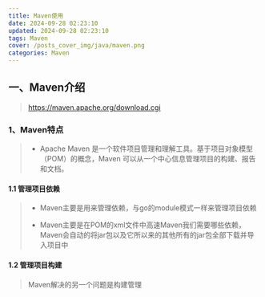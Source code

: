 ```yaml
---
title: Maven使用
date: 2024-09-28 02:23:10
updated: 2024-09-28 02:23:10
tags: Maven
cover: /posts_cover_img/java/maven.png
categories: Maven
---
```


## 一、Maven介绍

> https://maven.apache.org/download.cgi

### 1、Maven特点

> - Apache Maven 是一个软件项目管理和理解工具。基于项目对象模型（POM）的概念，Maven 可以从一个中心信息管理项目的构建、报告和文档。

#### 1.1 管理项目依赖

> - Maven主要是用来管理依赖，与go的module模式一样来管理项目依赖
>
> - Maven主要是在POM的xml文件中高速Maven我们需要哪些依赖，Maven会自动的将jar包以及它所以来的其他所有的jar包全部下载并导入项目中

#### 1.2 管理项目构建

> Maven解决的另一个问题是构建管理

